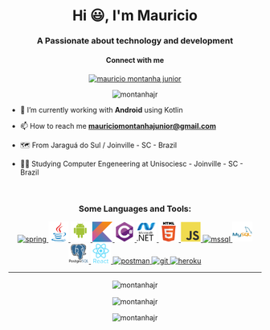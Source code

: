 <h1 align="center">Hi 😃, I'm Mauricio</h1>
<h3 align="center">A Passionate about technology and development</h3>
<h4 align="center">Connect with me</h4>
<p align="center">
<a href="https://linkedin.com/in/mauricio-montanha-junior-181b15145/" target="blank"><img align="center" src="https://cdn.jsdelivr.net/npm/simple-icons@3.0.1/icons/linkedin.svg" alt="mauricio montanha junior" height="30" width="40" /></a>
</p>
<p align="center"> <img src="https://komarev.com/ghpvc/?username=montanhajr&label=Profile%20views&color=0e75b6&style=flat" alt="montanhajr" /> </p>

- 🌱 I’m currently working with **Android** using Kotlin

- 📫 How to reach me **mauriciomontanhajunior@gmail.com**

- 🗺 From Jaraguá do Sul / Joinville - SC - Brazil

- 👨‍💻 Studying Computer Engeneering at Unisociesc - Joinville - SC - Brazil
<br/>

<h3 align="center">Some Languages and Tools:</h3>
<p align="center"> 
  <a href="https://spring.io/" target="_blank"> <img src="https://www.vectorlogo.zone/logos/springio/springio-icon.svg" alt="spring" width="40" height="40"/> </a> 
  <a href="https://www.java.com" target="_blank"> <img src="https://raw.githubusercontent.com/devicons/devicon/master/icons/java/java-original.svg" alt="java" width="40" height="40"/> </a> 
  <a href="https://developer.android.com" target="_blank"> <img src="https://raw.githubusercontent.com/devicons/devicon/master/icons/android/android-original-wordmark.svg" alt="android" width="40" height="40"/> </a> 
  <a href="https://kotlinlang.org/docs/home.html" target="_blank"> <img src="https://raw.githubusercontent.com/devicons/devicon/master/icons/kotlin/kotlin-original.svg" alt="kotlin" width="40" height="40"/> </a> 
  <a href="https://www.w3schools.com/cs/" target="_blank"> <img src="https://raw.githubusercontent.com/devicons/devicon/master/icons/csharp/csharp-original.svg" alt="csharp" width="40" height="40"/> </a> 
  <a href="https://dotnet.microsoft.com/" target="_blank"> <img src="https://raw.githubusercontent.com/devicons/devicon/master/icons/dot-net/dot-net-original-wordmark.svg" alt="dotnet" width="40" height="40"/> </a> 
  <a href="https://www.w3.org/html/" target="_blank"> <img src="https://raw.githubusercontent.com/devicons/devicon/master/icons/html5/html5-original-wordmark.svg" alt="html5" width="40" height="40"/> </a> 
  <a href="https://developer.mozilla.org/en-US/docs/Web/JavaScript" target="_blank"> <img src="https://raw.githubusercontent.com/devicons/devicon/master/icons/javascript/javascript-original.svg" alt="javascript" width="40" height="40"/> </a> 
  <a href="https://www.microsoft.com/en-us/sql-server" target="_blank"> <img src="https://cdn.worldvectorlogo.com/logos/microsoft-sql-server.svg" alt="mssql" width="40" height="40"/> </a> 
  <a href="https://www.mysql.com/" target="_blank"> <img src="https://raw.githubusercontent.com/devicons/devicon/master/icons/mysql/mysql-original-wordmark.svg" alt="mysql" width="40" height="40"/> </a> 
  <a href="https://www.postgresql.org" target="_blank"> <img src="https://raw.githubusercontent.com/devicons/devicon/master/icons/postgresql/postgresql-original-wordmark.svg" alt="postgresql" width="40" height="40"/> </a> 
  <a href="https://reactjs.org/" target="_blank"> <img src="https://raw.githubusercontent.com/devicons/devicon/master/icons/react/react-original-wordmark.svg" alt="react" width="40" height="40"/> </a>
  <a href="https://postman.com" target="_blank"> <img src="https://www.vectorlogo.zone/logos/getpostman/getpostman-icon.svg" alt="postman" width="40" height="40"/> </a> 
  <a href="https://git-scm.com/" target="_blank"> <img src="https://www.vectorlogo.zone/logos/git-scm/git-scm-icon.svg" alt="git" width="40" height="40"/> </a> 
  <a href="https://heroku.com" target="_blank"> <img src="https://www.vectorlogo.zone/logos/heroku/heroku-icon.svg" alt="heroku" width="40" height="40"/> </a> 
</p>
<hr></hr>

<p align="center"><img align="center" src="https://github-readme-stats.vercel.app/api/top-langs?username=montanhajr&show_icons=true&locale=en&layout=compact" alt="montanhajr" /></p>

<p align="center"><img align="center" src="https://github-readme-stats.vercel.app/api?username=montanhajr&show_icons=true&locale=en" alt="montanhajr" /></p>

<p align="center"><img align="center" src="https://github-readme-streak-stats.herokuapp.com/?user=montanhajr&" alt="montanhajr" /></p>
